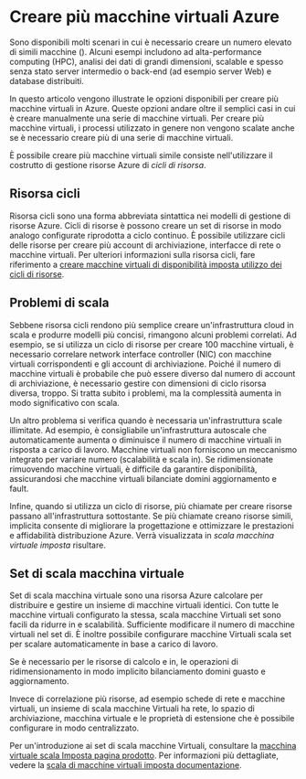 <properties
    pageTitle="Creare più macchine virtuali | Microsoft Azure"
    description="Opzioni per la creazione di più macchine virtuali in Windows"
    services="virtual-machines-windows"
    documentationCenter=""
    authors="gbowerman"
    manager="timlt"
    editor=""
    tags="azure-resource-manager"/>

<tags
    ms.service="virtual-machines-windows"
    ms.workload="na"
    ms.tgt_pltfrm="na"
    ms.devlang="na"
    ms.topic="article"
    ms.date="10/25/2016"
    ms.author="guybo"/>

# <a name="create-multiple-azure-virtual-machines"></a>Creare più macchine virtuali Azure

Sono disponibili molti scenari in cui è necessario creare un numero elevato di simili macchine (). Alcuni esempi includono ad alta-performance computing (HPC), analisi dei dati di grandi dimensioni, scalable e spesso senza stato server intermedio o back-end (ad esempio server Web) e database distribuiti.

In questo articolo vengono illustrate le opzioni disponibili per creare più macchine virtuali in Azure. Queste opzioni andare oltre il semplici casi in cui è creare manualmente una serie di macchine virtuali. Per creare più macchine virtuali, i processi utilizzato in genere non vengono scalate anche se è necessario creare più di una serie di macchine virtuali.

È possibile creare più macchine virtuali simile consiste nell'utilizzare il costrutto di gestione risorse Azure di _cicli di risorsa_.

## <a name="resource-loops"></a>Risorsa cicli

Risorsa cicli sono una forma abbreviata sintattica nei modelli di gestione di risorse Azure. Cicli di risorse è possono creare un set di risorse in modo analogo configurate riprodotta a ciclo continuo. È possibile utilizzare cicli delle risorse per creare più account di archiviazione, interfacce di rete o macchine virtuali. Per ulteriori informazioni sulla risorsa cicli, fare riferimento a [creare macchine virtuali di disponibilità imposta utilizzo dei cicli di risorse](https://azure.microsoft.com/documentation/templates/201-vm-copy-index-loops/).

## <a name="challenges-of-scale"></a>Problemi di scala

Sebbene risorsa cicli rendono più semplice creare un'infrastruttura cloud in scala e produrre modelli più concisi, rimangono alcuni problemi correlati. Ad esempio, se si utilizza un ciclo di risorse per creare 100 macchine virtuali, è necessario correlare network interface controller (NIC) con macchine virtuali corrispondenti e gli account di archiviazione. Poiché il numero di macchine virtuali è probabile che può essere diverso dal numero di account di archiviazione, è necessario gestire con dimensioni di ciclo risorsa diversa, troppo. Si tratta subito i problemi, ma la complessità aumenta in modo significativo con scala.

Un altro problema si verifica quando è necessaria un'infrastruttura scale illimitate. Ad esempio, è consigliabile un'infrastruttura autoscale che automaticamente aumenta o diminuisce il numero di macchine virtuali in risposta a carico di lavoro. Macchine virtuali non forniscono un meccanismo integrato per variare numero (scalabilità e scala in). Se ridimensionate rimuovendo macchine virtuali, è difficile da garantire disponibilità, assicurandosi che macchine virtuali bilanciate domini aggiornamento e fault.

Infine, quando si utilizza un ciclo di risorse, più chiamate per creare risorse passano all'infrastruttura sottostante. Se più chiamate creano risorse simili, implicita consente di migliorare la progettazione e ottimizzare le prestazioni e affidabilità distribuzione Azure. Verrà visualizzata in _scala macchina virtuale imposta_ risultare.

## <a name="virtual-machine-scale-sets"></a>Set di scala macchina virtuale

Set di scala macchina virtuale sono una risorsa Azure calcolare per distribuire e gestire un insieme di macchine virtuali identici. Con tutte le macchine virtuali configurato la stessa, scala macchine Virtuali set sono facili da ridurre in e scalabilità. Sufficiente modificare il numero di macchine virtuali nel set di. È inoltre possibile configurare macchine Virtuali scala set per scalare automaticamente in base a carico di lavoro.

Se è necessario per le risorse di calcolo e in, le operazioni di ridimensionamento in modo implicito bilanciamento domini guasto e aggiornamento.

Invece di correlazione più risorse, ad esempio schede di rete e macchine virtuali, un insieme di scala macchine Virtuali ha rete, lo spazio di archiviazione, macchina virtuale e le proprietà di estensione che è possibile configurare in modo centralizzato.

Per un'introduzione ai set di scala macchine Virtuali, consultare la [macchina virtuale scala Imposta pagina prodotto](https://azure.microsoft.com/services/virtual-machine-scale-sets/). Per informazioni più dettagliate, vedere la [scala di macchine virtuali imposta documentazione](https://azure.microsoft.com/documentation/services/virtual-machine-scale-sets/).
